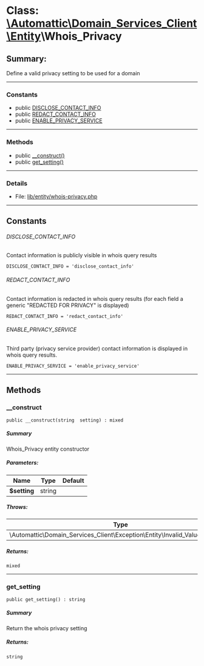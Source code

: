 # Class: [\Automattic](../namespaces/automattic.md)[\Domain_Services_Client](../namespaces/automattic-domain-services-client.md)[\Entity](../namespaces/automattic-domain-services-client-entity.md)\Whois_Privacy

## Summary:

Define a valid privacy setting to be used for a domain


---

### Constants
* public [DISCLOSE_CONTACT_INFO](#constant_DISCLOSE_CONTACT_INFO)
* public [REDACT_CONTACT_INFO](#constant_REDACT_CONTACT_INFO)
* public [ENABLE_PRIVACY_SERVICE](#constant_ENABLE_PRIVACY_SERVICE)

---

### Methods

* public [__construct()](#method___construct)
* public [get_setting()](#method_get_setting)

---

### Details

* File: [lib/entity/whois-privacy.php](../../lib/entity/whois-privacy.php)

---

## Constants
<a id="constant_DISCLOSE_CONTACT_INFO"></a>
###### DISCLOSE_CONTACT_INFO
Contact information is publicly visible in whois query results

```
DISCLOSE_CONTACT_INFO = 'disclose_contact_info'
```


<a id="constant_REDACT_CONTACT_INFO"></a>
###### REDACT_CONTACT_INFO
Contact information is redacted in whois query results (for each field a generic &quot;REDACTED FOR PRIVACY&quot; is
displayed)

```
REDACT_CONTACT_INFO = 'redact_contact_info'
```


<a id="constant_ENABLE_PRIVACY_SERVICE"></a>
###### ENABLE_PRIVACY_SERVICE
Third party (privacy service provider) contact information is displayed in whois query results.

```
ENABLE_PRIVACY_SERVICE = 'enable_privacy_service'
```



---

## Methods

<a id="method___construct"></a>
### __construct

```
public __construct(string  setting) : mixed
```

##### Summary

Whois_Privacy entity constructor

##### Parameters:

| Name | Type | Default |
|------|------|---------|
| **$setting** | string |  |

##### Throws:

| Type | Description |
|------|-------------|
| \Automattic\Domain_Services_Client\Exception\Entity\Invalid_Value_Exception |  |

##### Returns:

```
mixed
```

---

<a id="method_get_setting"></a>
### get_setting

```
public get_setting() : string
```

##### Summary

Return the whois privacy setting

##### Returns:

```
string
```
